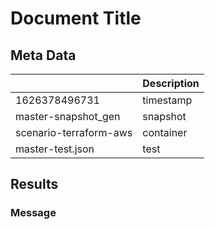 # Document Title 
 
## Meta Data
|                        | Description   |
|:-----------------------|:--------------|
| 1626378496731          | timestamp     |
| master-snapshot_gen    | snapshot      |
| scenario-terraform-aws | container     |
| master-test.json       | test          |
 
## Results 
 
 
### Message 
